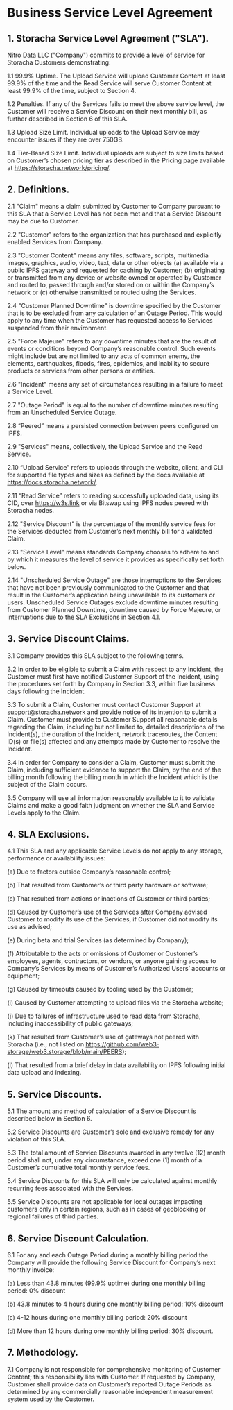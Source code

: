 # Business Service Level Agreement

## 1. Storacha Service Level Agreement ("SLA").

Nitro Data LLC ("Company") commits to provide a level of service for Storacha Customers demonstrating:

1.1 99.9% Uptime. The Upload Service will upload Customer Content at least 99.9% of the time and the Read Service will serve Customer Content at least 99.9% of the time, subject to Section 4.

1.2 Penalties. If any of the Services fails to meet the above service level, the Customer will receive a Service Discount on their next monthly bill, as further described in Section 6 of this SLA.

1.3 Upload Size Limit. Individual uploads to the Upload Service may encounter issues if they are over 750GB.

1.4 Tier-Based Size Limit. Individual uploads are subject to size limits based on Customer’s chosen pricing tier as described in the Pricing page available at <https://storacha.network/pricing/>.

## 2. Definitions.

2.1 "Claim" means a claim submitted by Customer to Company pursuant to this SLA that a Service Level has not been met and that a Service Discount may be due to Customer.

2.2 "Customer" refers to the organization that has purchased and explicitly enabled Services from Company.

2.3 "Customer Content" means any files, software, scripts, multimedia images, graphics, audio, video, text, data or other objects (a) available via a public IPFS gateway and requested for caching by Customer; (b) originating or transmitted from any device or website owned or operated by Customer and routed to, passed through and/or stored on or within the Company’s network or (c) otherwise transmitted or routed using the Services.

2.4 "Customer Planned Downtime" is downtime specified by the Customer that is to be excluded from any calculation of an Outage Period. This would apply to any time when the Customer has requested access to Services suspended from their environment.

2.5 "Force Majeure" refers to any downtime minutes that are the result of events or conditions beyond Company’s reasonable control. Such events might include but are not limited to any acts of common enemy, the elements, earthquakes, floods, fires, epidemics, and inability to secure products or services from other persons or entities.

2.6 "Incident" means any set of circumstances resulting in a failure to meet a Service Level.

2.7 "Outage Period" is equal to the number of downtime minutes resulting from an Unscheduled Service Outage.

2.8 “Peered” means a persisted connection between peers configured on IPFS.

2.9 "Services" means, collectively, the Upload Service and the Read Service.

2.10 “Upload Service” refers to uploads through the website, client, and CLI for supported file types and sizes as defined by the docs available at https://docs.storacha.network/.

2.11 “Read Service” refers to reading successfully uploaded data, using its CID, over https://w3s.link or via Bitswap using IPFS nodes peered with Storacha nodes.

2.12 "Service Discount" is the percentage of the monthly service fees for the Services deducted from Customer’s next monthly bill for a validated Claim.

2.13 "Service Level" means standards Company chooses to adhere to and by which it measures the level of service it provides as specifically set forth below.

2.14 "Unscheduled Service Outage" are those interruptions to the Services that have not been previously communicated to the Customer and that result in the Customer’s application being unavailable to its customers or users. Unscheduled Service Outages exclude downtime minutes resulting from Customer Planned Downtime, downtime caused by Force Majeure, or interruptions due to the SLA Exclusions in Section 4.1.

## 3. Service Discount Claims.

3.1 Company provides this SLA subject to the following terms.

3.2 In order to be eligible to submit a Claim with respect to any Incident, the Customer must first have notified Customer Support of the Incident, using the procedures set forth by Company in Section 3.3, within five business days following the Incident.

3.3 To submit a Claim, Customer must contact Customer Support at support@storacha.network and provide notice of its intention to submit a Claim. Customer must provide to Customer Support all reasonable details regarding the Claim, including but not limited to, detailed descriptions of the Incident(s), the duration of the Incident, network traceroutes, the Content ID(s) or file(s) affected and any attempts made by Customer to resolve the Incident.

3.4 In order for Company to consider a Claim, Customer must submit the Claim, including sufficient evidence to support the Claim, by the end of the billing month following the billing month in which the Incident which is the subject of the Claim occurs.

3.5 Company will use all information reasonably available to it to validate Claims and make a good faith judgment on whether the SLA and Service Levels apply to the Claim.

## 4. SLA Exclusions.

4.1 This SLA and any applicable Service Levels do not apply to any storage, performance or availability issues:

(a) Due to factors outside Company’s reasonable control;

(b) That resulted from Customer’s or third party hardware or software;

(c) That resulted from actions or inactions of Customer or third parties;

(d) Caused by Customer’s use of the Services after Company advised Customer to modify its use of the Services, if Customer did not modify its use as advised;

(e) During beta and trial Services (as determined by Company);

(f) Attributable to the acts or omissions of Customer or Customer’s employees, agents, contractors, or vendors, or anyone gaining access to Company’s Services by means of Customer’s Authorized Users’ accounts or equipment;

(g) Caused by timeouts caused by tooling used by the Customer;

(i) Caused by Customer attempting to upload files via the Storacha website;

(j) Due to failures of infrastructure used to read data from Storacha, including inaccessibility of public gateways;

(k) That resulted from Customer’s use of gateways not peered with Storacha (i.e., not listed on <https://github.com/web3-storage/web3.storage/blob/main/PEERS>);

(l) That resulted from a brief delay in data availability on IPFS following initial data upload and indexing.

## 5. Service Discounts.

5.1 The amount and method of calculation of a Service Discount is described below in Section 6.

5.2 Service Discounts are Customer’s sole and exclusive remedy for any violation of this SLA.

5.3 The total amount of Service Discounts awarded in any twelve (12) month period shall not, under any circumstance, exceed one (1) month of a Customer’s cumulative total monthly service fees.

5.4 Service Discounts for this SLA will only be calculated against monthly recurring fees associated with the Services.

5.5 Service Discounts are not applicable for local outages impacting customers only in certain regions, such as in cases of geoblocking or regional failures of third parties.

## 6. Service Discount Calculation.

6.1 For any and each Outage Period during a monthly billing period the Company will provide the following Service Discount for Company’s next monthly invoice:

(a) Less than 43.8 minutes (99.9% uptime) during one monthly billing period: 0% discount

(b) 43.8 minutes to 4 hours during one monthly billing period: 10% discount

(c) 4-12 hours during one monthly billing period: 20% discount

(d) More than 12 hours during one monthly billing period: 30% discount.

## 7. Methodology.

7.1 Company is not responsible for comprehensive monitoring of Customer Content; this responsibility lies with Customer. If requested by Company, Customer shall provide data on Customer’s reported Outage Periods as determined by any commercially reasonable independent measurement system used by the Customer.
